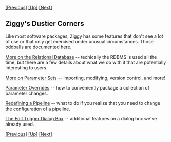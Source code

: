 <!-- -*-visual-line-*- -->

[[Previous]](event-handler-labels.md)
[[Up]](user-manual.md)
[[Next]](more-rdbms.md)

## Ziggy's Dustier Corners

Like most software packages, Ziggy has some features that don't see a lot of use or that only get exercised under unusual circumstances. Those oddballs are documented here.

[More on the Relational Database](more-rdbms.md) -- techically the RDBMS is used all the time, but there are a few details about what we do with it that are potentially interesting to users. 

[More on Parameter Sets](more-parameter-sets.md) -- importing, modifying, version control, and more!

[Parameter Overrides](parameter-overrides.md) -- how to conveniently package a collection of parameter changes.

[Redefining a Pipeline](redefine-pipeline.md) -- what to do if you realize that you need to change the configuration of a pipeline.

[The Edit Trigger Dialog Box](edit-trigger.md) -- additional features on a dialog box we've already used. 

[[Previous]](event-handler-labels.md)
[[Up]](user-manual.md)
[[Next]](more-rdbms.md)